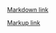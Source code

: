 [Markdown link](https://cathzetjo.github.io/rsschool-2019Q1-cv/cv)  

[Markup link](https://cathzetjo.github.io/rsschool-2019Q1-cv/)
